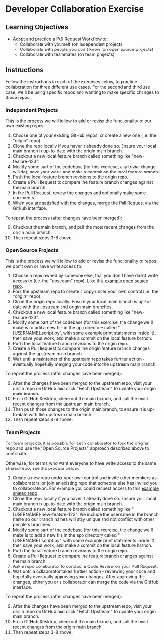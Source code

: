 # Developer Collaboration Exercise

## Learning Objectives

  + Adopt and practice a Pull Request Workflow to:
    + Collaborate with yourself (on independent projects)
    + Collaborate with people you don't know (on open source projects)
    + Collaborate with teammates (on team projects)

## Instructions

Follow the instructions in each of the exercises below, to practice collaboration for three different use cases. For the second and third use case, we'll be using specific repos and wanting to make specific changes to those repos.

### Independent Projects

This is the process we will follow to add or revise the functionality of our own existing repos:

  1. Choose one of your existing GitHub repos, or create a new one (i.e. the "origin" repo).
  2. Clone the repo locally if you haven't already done so. Ensure your local main branch is up-to-date with the origin main branch.
  3. Checkout a new local feature branch called something like "new-feature-123".
  4. Modify some part of the codebase (for this exericse, any trivial change will do), save your work, and make a commit on the local feature branch.
  5. Push the local feature branch revisions to the origin repo.
  6. Create a Pull Request to compare the feature branch changes against the main branch.
  7. In the Pull Request, review the changes and optionally make some comments.
  8. When you are satisfied with the changes, merge the Pull Request via the GitHub interface.

To repeat the process (after changes have been merged):

  9.  Checkout the main branch, and pull the most recent changes from the origin main branch.
  10. Then repeat steps 3-8 above.


### Open Source Projects

This is the process we will follow to add or revise the functionality of repos we don't own or have write access to:

  1. Choose a repo owned by someone else, that you don't have direct write access to (i.e. the "upstream" repo). Like this [example open source repo](https://github.com/prof-rossetti/example-open-source-repo-2021).
  2. Fork the upstream repo to create a copy under your own control (i.e. the "origin" repo).
  3. Clone the origin repo locally. Ensure your local main branch is up-to-date with the upstream and origin main branches.
  4. Checkout a new local feature branch called something like "new-feature-123".
  5. Modify some part of the codebase (for this exercise, the change we'll make is to add a new file in the app directory called "[USERNAME]_script.py", with some example print statements inside it), then save your work, and make a commit on the local feature branch.
  6. Push the local feature branch revisions to the origin repo.
  7. Create a Pull Request to compare the origin feature branch changes against the upstream main branch.
  8. Wait until a maintainer of the upstream repo takes further action - eventually hopefully merging your code into the upstream main branch.

To repeat the process (after changes have been merged):

  9. After the changes have been merged to the upstream repo, visit your origin repo on GitHub and click "Fetch Upstream" to update your origin main branch.
  10. From GitHub Desktop, checkout the main branch, and pull the most recent changes from the upstream main branch.
  11. Then push those changes to the origin main branch, to ensure it is up-to-date with the upstream main branch.
  12. Then repeat steps 4-8 above.

### Team Projects

For team projects, it is possible for each collaborator to fork the original repo and use the "Open Source Projects" approach described above to contribute.

Otherwise, for teams who want everyone to have write access to the same shared repo, see the process below:

  1. Create a new repo under your own control and invite other members as collaborators, or join an existing repo that someone else has invited you to collaborate on. For example you could request access to this [example shared repo](https://github.com/prof-rossetti/our-shared-repo-2021).
  2. Clone the repo locally if you haven't already done so. Ensure your local main branch is up-to-date with the origin main branch.
  3. Checkout a new local feature branch called something like "[USERNAME]-new-feature-123". We include the username in the branch name so our branch names will stay unique and not conflict with other people's branches.
  4. Modify some part of the codebase (for this exercise, the change we'll make is to add a new file in the app directory called "[USERNAME]_script.py", with some example print statements inside it), then save your work, and make a commit on the local feature branch.
  5. Push the local feature branch revisions to the origin repo.
  6. Create a Pull Request to compare the feature branch changes against the main branch.
  7. Ask a repo collaborator to conduct a Code Review on your Pull Request.
  8. Wait until a collaborator takes further action - reviewing your code and hopefully eventually approving your changes. After approving the changes, either you or a collaborator can merge the code via the GitHub interface.

To repeat the process (after changes have been merged):

  9.  After the changes have been merged to the upstream repo, visit your origin repo on GitHub and click "Fetch Upstream" to update your origin main branch.
  10. From GitHub Desktop, checkout the main branch, and pull the most recent changes from the origin main branch.
  11. Then repeat steps 3-8 above.

